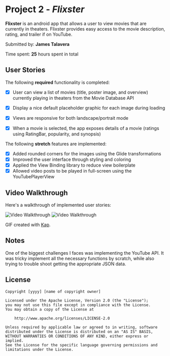 # Project 2 - *Flixster*

**Flixster** is an android app that allows a user to view movies that are currently in theaters. Flixster
 provides easy access to the movie description, rating, and trailer if on YouTube.

Submitted by: **James Talavera**

Time spent: **25** hours spent in total

## User Stories

The following **required** functionality is completed:

* [X] User can view a list of movies (title, poster image, and overview) currently playing in theaters from the Movie Database API
* [X] Display a nice default placeholder graphic for each image during loading
* [X] Views are responsive for both landscape/portrait mode
* [X] When a movie is selected, the app exposes details of a movie (ratings using RatingBar, popularity, and synopsis)


The following **stretch** features are implemented:

* [X] Added rounded corners for the images using the Glide transformations
* [X] Improved the user interface through styling and coloring
* [X] Applied the View Binding library to reduce view boilerplate
* [X] Allowed video posts to be played in full-screen using the YouTubePlayerView

## Video Walkthrough

Here's a walkthrough of implemented user stories:

<img src='Kapture 2020-06-26 at 22.36.12.gif' title='Video Walkthrough' width='' alt='Video Walkthrough' />
<img src='Kapture 2020-06-26 at 22.38.02.gif' title='Video Walkthrough' width='' alt='Video Walkthrough' />


GIF created with [Kap](https://getkap.co/).

## Notes

One of the biggest challenges I faces was implementing the YouTube API. It was tricky
 implement all the necessary functions by scratch, while also trying to trouble shoot
  getting the appropriate JSON data.

## License

    Copyright [yyyy] [name of copyright owner]

    Licensed under the Apache License, Version 2.0 (the "License");
    you may not use this file except in compliance with the License.
    You may obtain a copy of the License at

        http://www.apache.org/licenses/LICENSE-2.0

    Unless required by applicable law or agreed to in writing, software
    distributed under the License is distributed on an "AS IS" BASIS,
    WITHOUT WARRANTIES OR CONDITIONS OF ANY KIND, either express or implied.
    See the License for the specific language governing permissions and
    limitations under the License.